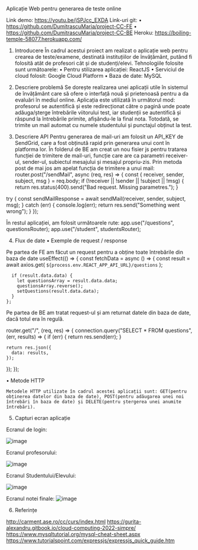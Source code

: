Aplicație Web pentru generarea de teste online


Link demo: https://youtu.be/jSPJcc_EXDA
Link-uri git: 
•	 https://github.com/DumitrascuMaria/project-CC-FE
•	https://github.com/DumitrascuMaria/project-CC-BE
Heroku: https://boiling-temple-58077.herokuapp.com/

1.	Introducere
În cadrul acestui proiect am realizat o aplicație web pentru crearea de teste/examene, destinată instituțiilor de învățământ, putând fi folosită atât de profesori cât și de studenți/elevi. 
Tehnologiile folosite sunt următoarele: 
•	Pentru stilizarea aplicației: ReactJS
•	Serviciul de cloud folosit: Google Cloud Platform
•	Baza de date: MySQL

2.	Descriere problemă
Se dorește realizarea unei aplicații utile în sistemul de învățământ care să ofere o interfață nouă și prietenoasă pentru a da evaluări în mediul online.
Aplicația este utilizată în următorul mod: profesorul se autentifică și este redirecționat către o pagină unde poate adăuga/șterge întrebările viitorului test, iar studenții se autentifică și răspund la întrebările primite, afișăndu-le la final nota. Totodată, se trimite un mail automat cu numele studentului și punctajul obținut la test.

3.	Descriere API
Pentru generarea de mail-uri am folosit un API_KEY de SendGrid, care a fost obținută rapid prin generarea unui cont în platforma lor. În folderul de BE am creat un nou fisier js pentru tratarea funcției de trimitere de mail-uri, funcție care are ca parametri receiver-ul, sender-ul, subiectul mesajului și mesajul propriu-zis. Prin metoda post de mai jos am apelat funcția de trimitere a unui mail:
router.post("/sendMail", async (req, res) => {
  const { receiver, sender, subject, msg } = req.body;
  if (!receiver || !sender || !subject || !msg) {
    return res.status(400).send("Bad request. Missing parametres.");
  }

  try {
    const sendMailResponse = await sendMail(receiver, sender, subject, msg);
  } catch (err) {
    console.log(err);
    return res.send("Something went wrong");
  }
});

În restul aplicației, am folosit următoarele rute: 
app.use("/questions", questionsRouter);
app.use("/student", studentsRouter);



4.	Flux de date
•	Exemple de request / response

 Pe partea de FE am făcut un request pentru a obține toate întrebările din baza de date 
  useEffect(() => {
    const fetchData = async () => {
      const result = await axios.get(
        `${process.env.REACT_APP_API_URL}/questions`
      );

      if (result.data.data) {
        let questionsArray = result.data.data;
        questionsArray.reverse();
        setQuestions(result.data.data);
      }
    };

Pe partea de BE am tratat request-ul și am returnat datele din baza de date, dacă totul era în regulă.

router.get("/", (req, res) => {
  connection.query("SELECT * FROM questions", (err, results) => {
    if (err) {
      return res.send(err);
    }

    return res.json({
      data: results,
    });
  });
});

•	Metode HTTP

	Metodele HTTP utilizate în cadrul acestei aplicații sunt: GET(pentru obținerea datelor din baza de date), POST(pentru adăugarea unei noi întrebări în baza de date) și DELETE(pentru ștergerea unei anumite întrebări).

5.	Capturi ecran aplicație

Ecranul de login: 
 



![image](https://user-images.githubusercontent.com/72390543/168482812-0dfa460b-2277-4e89-9e86-97d769e2c8a6.png)







Ecranul profesorului: 
 
![image](https://user-images.githubusercontent.com/72390543/168482943-27e61487-5dfe-4433-83dc-bd01311a04a8.png)


Ecranul Studentului/Elevului: 
 

![image](https://user-images.githubusercontent.com/72390543/168482945-778ca983-5068-4ef5-9387-32a6a774fb71.png)







Ecranul notei finale: 
 ![image](https://user-images.githubusercontent.com/72390543/168482951-b60ecde8-3fbe-4bb8-beb1-2dc6d8176142.png)



6.	Referințe

http://carment.ase.ro/cc/curs/index.html
https://gurita-alexandru.gitbook.io/cloud-computing-2022-simpre/
https://www.mysqltutorial.org/mysql-cheat-sheet.aspx
https://www.tutorialspoint.com/expressjs/expressjs_quick_guide.htm

